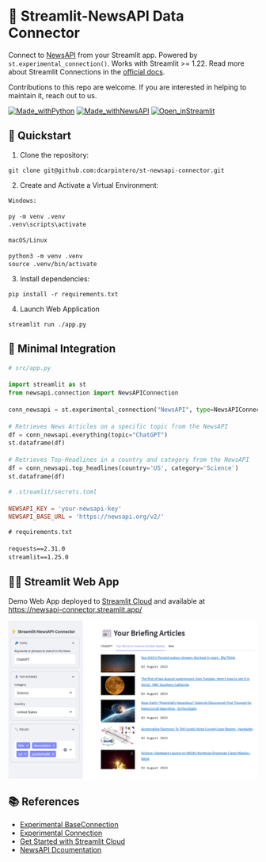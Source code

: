 # 📰 Streamlit-NewsAPI Data Connector

Connect to [NewsAPI](https://newsapi.org/) from your Streamlit app. Powered by ```st.experimental_connection()```. Works with Streamlit >= 1.22. Read more about Streamlit Connections in the [official docs](https://blog.streamlit.io/introducing-st-experimental_connection/). 

Contributions to this repo are welcome. If you are interested in helping to maintain it, reach out to us. 

[![Made_withPython](https://img.shields.io/badge/Made%20With-Python-blue?logo=Python)](https://www.steamlit.io/)
[![Made_withNewsAPI](https://img.shields.io/badge/Made%20With-NewsAPI-lightblue)](https://newsapi.org/)
[![Open_inStreamlit](https://img.shields.io/badge/Open%20In-Streamlit-red?logo=Streamlit)](https://newsapi-connector.streamlit.app/)

## 🚀 Quickstart

1. Clone the repository:
```
git clone git@github.com:dcarpintero/st-newsapi-connector.git
```

2. Create and Activate a Virtual Environment:

```
Windows:

py -m venv .venv
.venv\scripts\activate

macOS/Linux

python3 -m venv .venv
source .venv/bin/activate
```

3. Install dependencies:

```
pip install -r requirements.txt
```

4. Launch Web Application

```
streamlit run ./app.py
```

## 📄 Minimal Integration

```python
# src/app.py

import streamlit as st
from newsapi.connection import NewsAPIConnection

conn_newsapi = st.experimental_connection("NewsAPI", type=NewsAPIConnection)

# Retrieves News Articles on a specific topic from the NewsAPI
df = conn_newsapi.everything(topic="ChatGPT")
st.dataframe(df)

# Retrieves Top-Headlines in a country and category from the NewsAPI
df = conn_newsapi.top_headlines(country='US', category='Science')
st.dataframe(df)
```

```toml
# .streamlit/secrets.toml

NEWSAPI_KEY = 'your-newsapi-key'
NEWSAPI_BASE_URL = 'https://newsapi.org/v2/'
```

```txt
# requirements.txt

requests==2.31.0
streamlit==1.25.0
```

## 👩‍💻 Streamlit Web App

Demo Web App deployed to [Streamlit Cloud](https://streamlit.io/cloud) and available at https://newsapi-connector.streamlit.app/ 

![WebApp](./assets/st-newsapi-connector.png)

## 📚 References

- [Experimental BaseConnection](https://docs.streamlit.io/library/api-reference/connections/st.connections.experimentalbaseconnection)
- [Experimental Connection](https://blog.streamlit.io/introducing-st-experimental_connection/)
- [Get Started with Streamlit Cloud](https://docs.streamlit.io/streamlit-community-cloud/get-started)
- [NewsAPI Dcoumentation](https://newsapi.org/docs)

